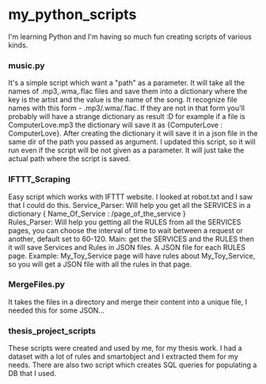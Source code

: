 # my_python_scripts

I'm learning Python and I'm having so much fun creating scripts of various kinds.

### music.py 
It's a simple script which want a "path" as a parameter.
It will take all the names of .mp3,.wma,.flac files and save them into a dictionary where the key is the artist and the value is the name of the song.
It recognize file names with this form <artist> - <name of the song> .mp3/.wma/.flac. 
If they are not in that form you'll probably will have a strange dictionary as result :D for example if a file is ComputerLove.mp3 the dictionary will save it as {ComputerLove : ComputerLove}.
After creating the dictionary it will save it in a json file in the same dir of the path you passed as argument.
I updated this script, so it will run even if the script will be not given as a parameter. It will just take the actual path where the script is saved.
  
### IFTTT_Scraping
Easy script which works with IFTTT website. I looked at robot.txt and I saw that I could do this.
Service_Parser: Will help you get all the SERVICES in a dictionary { Name_Of_Service : /page_of_the_service }  
Rules_Parser: Will help you getting all the RULES from all the SERVICES pages, you can choose the interval of time to wait between a request or another, default set to 60-120. 
Main: get the SERVICES and the RULES then it will save Services and Rules in JSON files. A JSON file for each RULES page.
Example: My_Toy_Service page will have rules about My_Toy_Service, so you will get a JSON file with all the rules in that page.

### MergeFiles.py
It takes the files in a directory and merge their content into a unique file, I needed this for some JSON...


### thesis_project_scripts
These scripts were created and used by me, for my thesis work. I had a dataset with a lot of rules and smartobject and I extracted them for my needs. 
There are also two script which creates SQL queries for populating a DB that I used.

